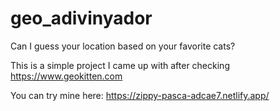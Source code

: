 # geo_adivinyador
Can I guess your location based on your favorite cats?

This is a simple project I came up with after checking https://www.geokitten.com

You can try mine here: https://zippy-pasca-adcae7.netlify.app/
